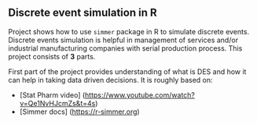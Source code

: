 ## Discrete event simulation in R

Project shows how to use `simmer` package in R to simulate discrete events.
Discrete events simulation is helpful in management of services and/or
industrial manufacturing companies with serial production process. This
project consists of **3** parts.

First part of the project provides understanding of what is DES and how it
can help in taking data driven decisions. It is roughly based on:  

- [Stat Pharm video] (https://www.youtube.com/watch?v=Qe1NvHJcmZs&t=4s)  
- [Simmer docs] (https://r-simmer.org)  


